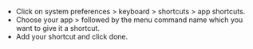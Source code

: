 * Click on system preferences > keyboard > shortcuts > app shortcuts. 
* Choose your app > followed by the menu command name which you want to give it a shortcut. 
* Add your shortcut and click done. 

